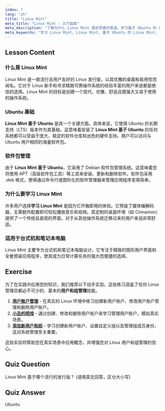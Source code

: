 ```yaml
---
index: 7
lang: "zh"
title: "Linux Mint"
meta_title: "Linux Mint - 入门指南"
meta_description: "了解为什么 Linux Mint 是初学者的首选。学习基于 Ubuntu 的 Linux Mint，探索其用户友好的界面、软件包管理和桌面功能。"
meta_keywords: "学习 Linux Mint, Linux Mint, 基于 Ubuntu 的 Linux Mint, Linux Mint 基于 Ubuntu, 基于 Ubuntu, 初学者 Linux, Linux 发行版，Debian 软件包管理器"
---
```


## Lesson Content

### 什么是 Linux Mint

Linux Mint 是一款流行且用户友好的 Linux 发行版，以其优雅的桌面和易用性而闻名。它对于 Linux 新手和寻求精致可靠操作系统的经验丰富的用户来说都是绝佳的选择。Linux Mint 的目标是创建一个现代、优雅、舒适且既强大又易于使用的操作系统。

### Ubuntu 基础

**Linux Mint 基于 Ubuntu** 是其一个关键方面。具体来说，它使用 Ubuntu 的长期支持（LTS）版本作为其基础。这意味着安装了 **Linux Mint 基于 Ubuntu** 的任何系统都可以受益于庞大、稳定的软件仓库和出色的硬件支持。用户可以访问与 Ubuntu 用户相同的海量软件包。

### 软件包管理

由于 **Linux Mint 基于 Ubuntu**，它采用了 Debian 软件包管理系统。这意味着您将使用 APT（高级软件包工具）等工具来安装、更新和删除软件。软件包采用 .deb 格式，使得通过命令行或图形化的软件管理器来管理应用程序变得简单。

### 为什么要学习 Linux Mint

许多用户选择**学习 Linux Mint** 是因为它开箱即用的体验。它预装了媒体编解码器，无需额外配置即可轻松播放音乐和视频。其定制的桌面环境（如 Cinnamon）提供了一个传统且直观的界面，对于从其他操作系统迁移过来的用户来说非常舒适。

### 适用于台式机和笔记本电脑

Linux Mint 主要专为台式机和笔记本电脑设计。它专注于精致的图形用户界面和全套预装应用程序，使其成为日常计算任务的强大而便捷的选择。

## Exercise

为了在实践中应用您的知识，我们推荐以下动手实验。这些练习涵盖了任何 Linux 管理员都必不可少的、基本的**用户和组管理**技能。

1.  **[用户账户管理](https://labex.io/zh/labs/linux-user-account-management-49)** - 在真实的 Linux 环境中练习创建新用户账户、修改用户账户管理和删除用户账户。
2.  **[小丑的把戏](https://labex.io/zh/labs/linux-the-joker-s-trick-270247)** - 通过创建、修改和删除用户账户来学习管理用户账户，模拟真实场景。
3.  **[添加新用户和组](https://labex.io/zh/labs/linux-add-new-user-and-group-17987)** - 学习创建新用户账户、设置自定义组以及管理组成员身份，这对系统管理至关重要。

这些实验将帮助您在真实场景中应用概念，并增强您对 Linux 用户和组管理的信心。

## Quiz Question

Linux Mint 基于哪个流行的发行版？ (请用英文回答，区分大小写)

## Quiz Answer

Ubuntu
